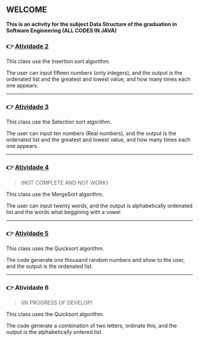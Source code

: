 ## WELCOME
**This is an activity for the subject Data Structure of the graduation in Software Engineering (ALL CODES IN JAVA)**

### :point_right: [Atividade 2](https://github.com/Hu3diger/ordenation-activities/blob/master/Atividade2/Atividade2.java)

This class use the Insertion sort algorithm.

The user can input fifteen numbers (only integers), and the output is the ordenated list and the greatest and lowest value, and how many times each one appears.

---

### :point_right: [Atividade 3](https://github.com/Hu3diger/ordenation-activities/blob/master/Atividade3/Atividade3.java)

This class use the Selection sort algorithm.

The user can input ten numbers (Real numbers), and the output is the ordenated list and the greatest and lowest value, and how many times each one appears.

---

### :point_right: [Atividade 4](https://github.com/Hu3diger/ordenation-activities/blob/master/Atividade4/Atividade4.java) 

> (NOT COMPLETE AND NOT WORK)

This class use the MergeSort algorithm.

The user can input twenty words, and the output is alphabetically ordenated list and the words what beggining with a vowel

---

### :point_right: [Atividade 5](https://github.com/Hu3diger/ordenation-activities/blob/master/Atividade5/Atividade5.java)

This class uses the Quicksort algorithm.

The code generate one thousand random numbers and show to the user, and the output is the ordenated list.

---

### :point_right: Atividade 6

> (IN PROGRESS OF DEVELOP)

This class uses the Quicksort algorithm.

The code generate a combination of two letters, ordinate this, and the output is the alphabetically ordered list.
